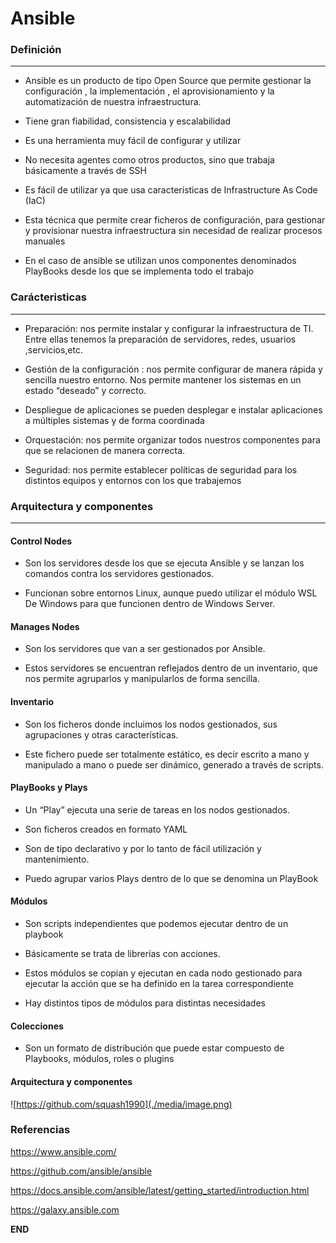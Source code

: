 # Ansible


### Definición 
-----

- Ansible es un producto de tipo Open Source que permite gestionar la configuración , la implementación , el aprovisionamiento y la automatización de nuestra infraestructura.

- Tiene gran fiabilidad, consistencia y escalabilidad

- Es una herramienta muy fácil de configurar y utilizar

- No necesita agentes como otros productos, sino que trabaja básicamente a través de SSH

- Es fácil de utilizar ya que usa características de Infrastructure As Code (IaC)

- Esta técnica que permite crear ficheros de configuración, para gestionar y provisionar nuestra infraestructura sin necesidad de realizar procesos manuales

- En el caso de ansible se utilizan unos componentes denominados PlayBooks desde los que se implementa todo el trabajo

### Carácteristicas
-----

- Preparación: nos permite instalar y configurar la infraestructura de TI. Entre ellas tenemos la preparación de servidores, redes, usuarios ,servicios,etc.

- Gestión de la configuración : nos permite configurar de manera rápida y sencilla nuestro entorno. Nos permite mantener los sistemas en un estado “deseado” y correcto.

- Despliegue de aplicaciones se pueden desplegar e instalar aplicaciones a múltiples sistemas y de forma coordinada

- Orquestación: nos permite organizar todos nuestros componentes para que se relacionen de manera correcta.

- Seguridad: nos permite establecer políticas de seguridad para los distintos equipos y entornos con los que trabajemos 

### Arquitectura y componentes
-----

#### Control Nodes

- Son los servidores desde los que se ejecuta Ansible y se lanzan los comandos contra los servidores gestionados.

- Funcionan sobre entornos Linux, aunque puedo utilizar el módulo WSL De Windows para que funcionen dentro de Windows Server.

#### Manages Nodes

- Son los servidores que van a ser gestionados por Ansible.

- Estos servidores se encuentran reflejados dentro de un inventario, que nos permite agruparlos y manipularlos de forma sencilla.

#### Inventario

- Son los ficheros donde incluimos los nodos gestionados, sus agrupaciones y otras características.

- Este fichero puede ser totalmente estático, es decir escrito a mano y manipulado a mano o puede ser dinámico, generado a través de scripts.

#### PlayBooks y Plays

- Un “Play” ejecuta una serie de tareas en los nodos gestionados. 

- Son ficheros creados en formato YAML

- Son de tipo declarativo y por lo tanto de fácil utilización y mantenimiento.

- Puedo agrupar varios Plays dentro de lo que se denomina un PlayBook 

#### Módulos

- Son scripts independientes que podemos ejecutar dentro de un playbook

- Básicamente se trata de librerías con acciones.

- Estos módulos se copian y ejecutan en cada nodo gestionado para ejecutar la acción que se ha definido en la tarea correspondiente

- Hay distintos tipos de módulos para distintas necesidades

#### Colecciones

- Son un formato de distribución que puede estar compuesto de Playbooks, módulos, roles o plugins

#### Arquitectura y componentes

![https://github.com/squash1990](./media/image.png)

### Referencias

https://www.ansible.com/

https://github.com/ansible/ansible

https://docs.ansible.com/ansible/latest/getting_started/introduction.html

https://galaxy.ansible.com


**END**